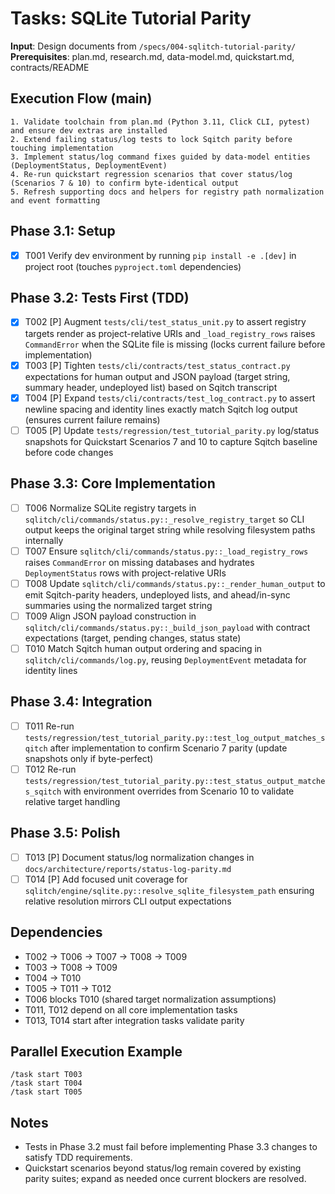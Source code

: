 # Tasks: SQLite Tutorial Parity

**Input**: Design documents from `/specs/004-sqlitch-tutorial-parity/`
**Prerequisites**: plan.md, research.md, data-model.md, quickstart.md, contracts/README

## Execution Flow (main)
```
1. Validate toolchain from plan.md (Python 3.11, Click CLI, pytest) and ensure dev extras are installed
2. Extend failing status/log tests to lock Sqitch parity before touching implementation
3. Implement status/log command fixes guided by data-model entities (DeploymentStatus, DeploymentEvent)
4. Re-run quickstart regression scenarios that cover status/log (Scenarios 7 & 10) to confirm byte-identical output
5. Refresh supporting docs and helpers for registry path normalization and event formatting
```

## Phase 3.1: Setup
- [X] T001 Verify dev environment by running `pip install -e .[dev]` in project root (touches `pyproject.toml` dependencies)

## Phase 3.2: Tests First (TDD)
- [X] T002 [P] Augment `tests/cli/test_status_unit.py` to assert registry targets render as project-relative URIs and `_load_registry_rows` raises `CommandError` when the SQLite file is missing (locks current failure before implementation)
- [X] T003 [P] Tighten `tests/cli/contracts/test_status_contract.py` expectations for human output and JSON payload (target string, summary header, undeployed list) based on Sqitch transcript
- [X] T004 [P] Expand `tests/cli/contracts/test_log_contract.py` to assert newline spacing and identity lines exactly match Sqitch log output (ensures current failure remains)
- [ ] T005 [P] Update `tests/regression/test_tutorial_parity.py` log/status snapshots for Quickstart Scenarios 7 and 10 to capture Sqitch baseline before code changes

## Phase 3.3: Core Implementation
- [ ] T006 Normalize SQLite registry targets in `sqlitch/cli/commands/status.py::_resolve_registry_target` so CLI output keeps the original target string while resolving filesystem paths internally
- [ ] T007 Ensure `sqlitch/cli/commands/status.py::_load_registry_rows` raises `CommandError` on missing databases and hydrates `DeploymentStatus` rows with project-relative URIs
- [ ] T008 Update `sqlitch/cli/commands/status.py::_render_human_output` to emit Sqitch-parity headers, undeployed lists, and ahead/in-sync summaries using the normalized target string
- [ ] T009 Align JSON payload construction in `sqlitch/cli/commands/status.py::_build_json_payload` with contract expectations (target, pending changes, status state)
- [ ] T010 Match Sqitch human output ordering and spacing in `sqlitch/cli/commands/log.py`, reusing `DeploymentEvent` metadata for identity lines

## Phase 3.4: Integration
- [ ] T011 Re-run `tests/regression/test_tutorial_parity.py::test_log_output_matches_sqitch` after implementation to confirm Scenario 7 parity (update snapshots only if byte-perfect)
- [ ] T012 Re-run `tests/regression/test_tutorial_parity.py::test_status_output_matches_sqitch` with environment overrides from Scenario 10 to validate relative target handling

## Phase 3.5: Polish
- [ ] T013 [P] Document status/log normalization changes in `docs/architecture/reports/status-log-parity.md`
- [ ] T014 [P] Add focused unit coverage for `sqlitch/engine/sqlite.py::resolve_sqlite_filesystem_path` ensuring relative resolution mirrors CLI output expectations

## Dependencies
- T002 → T006 → T007 → T008 → T009
- T003 → T008 → T009
- T004 → T010
- T005 → T011 → T012
- T006 blocks T010 (shared target normalization assumptions)
- T011, T012 depend on all core implementation tasks
- T013, T014 start after integration tasks validate parity

## Parallel Execution Example
```
/task start T003
/task start T004
/task start T005
```

## Notes
- Tests in Phase 3.2 must fail before implementing Phase 3.3 changes to satisfy TDD requirements.
- Quickstart scenarios beyond status/log remain covered by existing parity suites; expand as needed once current blockers are resolved.
